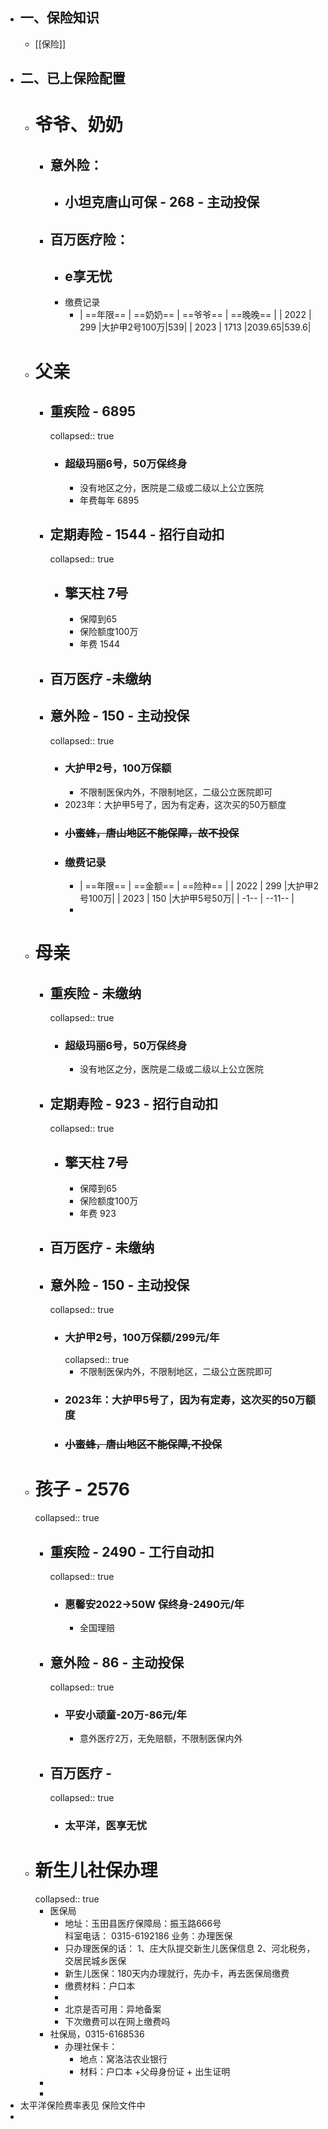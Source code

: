 - ## 一、保险知识
	- [[保险]]
- ## 二、已上保险配置
	- # 爷爷、奶奶
		- ## 意外险：
			- ## 小坦克唐山可保 - 268 - 主动投保
		- ## 百万医疗险：
			- ## e享无忧
			- 缴费记录
				- |  ==年限==   | ==奶奶==  | ==爷爷==  | ==晚晚==  |
				  |  2022  | 299  |大护甲2号100万|539|
				  |  2023  | 1713  |2039.65|539.6|
	- # 父亲
		- ## 重疾险 - 6895
		  collapsed:: true
			- ### 超级玛丽6号，50万保终身
				- 没有地区之分，医院是二级或二级以上公立医院
				- 年费每年 6895
		- ## 定期寿险 - 1544 - 招行自动扣
		  collapsed:: true
			- ## 擎天柱 7号
				- 保障到65
				- 保险额度100万
				- 年费 1544
		- ## 百万医疗 -未缴纳
		- ## 意外险 - 150 - 主动投保
		  collapsed:: true
			- ### 大护甲2号，100万保额
				- 不限制医保内外，不限制地区，二级公立医院即可
			- 2023年：大护甲5号了，因为有定寿，这次买的50万额度
			- ### ~~小蜜蜂，唐山地区不能保障，故不投保~~
			- ### 缴费记录
				- |  ==年限==   | ==金额==  | ==险种==  |
				  |  2022  | 299  |大护甲2号100万|
				  |  2023  | 150  |大护甲5号50万|
				  |  -1--  | --11--  |
				-
	- # 母亲
		- ## 重疾险 - 未缴纳
		  collapsed:: true
			- ### 超级玛丽6号，50万保终身
				- 没有地区之分，医院是二级或二级以上公立医院
		- ## 定期寿险 - 923 - 招行自动扣
		  collapsed:: true
			- ## 擎天柱 7号
				- 保障到65
				- 保险额度100万
				- 年费 923
		- ## 百万医疗 - 未缴纳
		- ## 意外险 - 150 - 主动投保
		  collapsed:: true
			- ### 大护甲2号，100万保额/299元/年
			  collapsed:: true
				- 不限制医保内外，不限制地区，二级公立医院即可
			- ### 2023年：大护甲5号了，因为有定寿，这次买的50万额度
			- ### ~~小蜜蜂，唐山地区不能保障,不投保~~
	- # 孩子 - 2576
	  collapsed:: true
		- ## 重疾险 - 2490 - 工行自动扣
		  collapsed:: true
			- ### 惠馨安2022->50W 保终身-2490元/年
				- 全国理赔
		- ## 意外险 - 86 - 主动投保
		  collapsed:: true
			- ### 平安小顽童-20万-86元/年
				- 意外医疗2万，无免赔额，不限制医保内外
		- ## 百万医疗 -
		  collapsed:: true
			- ### 太平洋，医享无忧
	- # 新生儿社保办理
	  collapsed:: true
		- 医保局
			- 地址：玉田县医疗保障局：振玉路666号  
			  科室电话： 0315-6192186
			  业务：办理医保
			- 只办理医保的话：
			  1、庄大队提交新生儿医保信息
			  2、河北税务，交居民城乡医保
			- 新生儿医保：180天内办理就行，先办卡，再去医保局缴费
			- 缴费材料：户口本
			-
			- 北京是否可用：异地备案
			- 下次缴费可以在网上缴费吗
		- 社保局，0315-6168536
			- 办理社保卡：
				- 地点：窝洛沽农业银行
				- 材料：户口本 +父母身份证 + 出生证明
		-
		-
- 太平洋保险费率表见 保险文件中
-